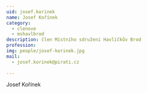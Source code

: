 ```yaml
---
uid: josef.korinek
name: Josef Kořínek
category:
  - clenove
  - mshavlbrod
description: člen Místního sdružení Havlíčkův Brod
profession: 
img: people/josef-korinek.jpg
mail:
  - josef.korinek@pirati.cz
  
---
```


Josef Kořínek
